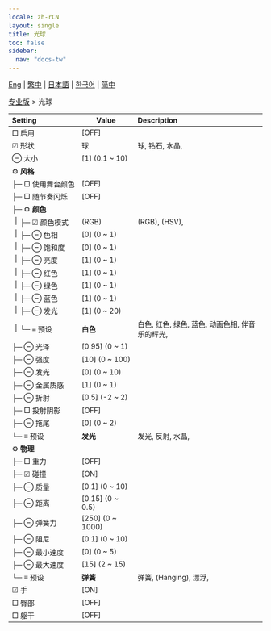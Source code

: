 ```yaml
---
locale: zh-rCN
layout: single
title: 光球
toc: false
sidebar:
  nav: "docs-tw"
---
```

[Eng](/dancexr/menu/2025.4/actor/light_ball) | [繁中](/tw/dancexr/menu/2025.4/actor/light_ball) | [日本語](/jp/dancexr/menu/2025.4/actor/light_ball) | [한국어](/kr/dancexr/menu/2025.4/actor/light_ball) | [简中](/zh/dancexr/menu/2025.4/actor/light_ball)

[专业版](../menu#专业版) > 光球



| Setting | Value | Description |
| :--- | --- | :--- |
|<nobr> □ 启用</nobr>| [OFF] | 
|<nobr>☑ 形状</nobr>| 球 | 球, 钻石, 水晶, 
|<nobr> ⊖ 大小</nobr>| [1] (0.1 ~ 10) | 
|<nobr> ⚙️ **风格**</nobr>| | 
|<nobr>├─ □ 使用舞台颜色</nobr>| [OFF] | 
|<nobr>├─ □ 随节奏闪烁</nobr>| [OFF] | 
|<nobr>├─ ⚙️ **颜色**</nobr>| | 
|<nobr><img src="/images/icon/ic_line_v.png"/>├─ ☑ 颜色模式</nobr>| (RGB) | (RGB), (HSV), 
|<nobr><img src="/images/icon/ic_line_v.png"/>├─ ⊖ 色相</nobr>| [0] (0 ~ 1) | 
|<nobr><img src="/images/icon/ic_line_v.png"/>├─ ⊖ 饱和度</nobr>| [0] (0 ~ 1) | 
|<nobr><img src="/images/icon/ic_line_v.png"/>├─ ⊖ 亮度</nobr>| [1] (0 ~ 1) | 
|<nobr><img src="/images/icon/ic_line_v.png"/>├─ ⊖ 红色</nobr>| [1] (0 ~ 1) | 
|<nobr><img src="/images/icon/ic_line_v.png"/>├─ ⊖ 绿色</nobr>| [1] (0 ~ 1) | 
|<nobr><img src="/images/icon/ic_line_v.png"/>├─ ⊖ 蓝色</nobr>| [1] (0 ~ 1) | 
|<nobr><img src="/images/icon/ic_line_v.png"/>├─ ⊖ 发光</nobr>| [1] (0 ~ 20) | 
|<nobr><img src="/images/icon/ic_line_v.png"/>└─ ≡ 预设</nobr>| **白色** | 白色, 红色, 绿色, 蓝色, 动画色相, 伴音乐的辉光,  |
|<nobr>├─ ⊖ 光泽</nobr>| [0.95] (0 ~ 1) | 
|<nobr>├─ ⊖ 强度</nobr>| [10] (0 ~ 100) | 
|<nobr>├─ ⊖ 发光</nobr>| [0] (0 ~ 10) | 
|<nobr>├─ ⊖ 金属质感</nobr>| [1] (0 ~ 1) | 
|<nobr>├─ ⊖ 折射</nobr>| [0.5] (-2 ~ 2) | 
|<nobr>├─ □ 投射阴影</nobr>| [OFF] | 
|<nobr>├─ ⊖ 拖尾</nobr>| [0] (0 ~ 2) | 
|<nobr>└─ ≡ 预设</nobr>| **发光** | 发光, 反射, 水晶,  |
|<nobr> ⚙️ **物理**</nobr>| | 
|<nobr>├─ □ 重力</nobr>| [OFF] | 
|<nobr>├─ ☑ 碰撞</nobr>| [ON] | 
|<nobr>├─ ⊖ 质量</nobr>| [0.1] (0 ~ 10) | 
|<nobr>├─ ⊖ 距离</nobr>| [0.15] (0 ~ 0.5) | 
|<nobr>├─ ⊖ 弹簧力</nobr>| [250] (0 ~ 1000) | 
|<nobr>├─ ⊖ 阻尼</nobr>| [0.1] (0 ~ 10) | 
|<nobr>├─ ⊖ 最小速度</nobr>| [0] (0 ~ 5) | 
|<nobr>├─ ⊖ 最大速度</nobr>| [15] (2 ~ 15) | 
|<nobr>└─ ≡ 预设</nobr>| **弹簧** | 弹簧, (Hanging), 漂浮,  |
|<nobr> ☑ 手</nobr>| [ON] | 
|<nobr> □ 臀部</nobr>| [OFF] | 
|<nobr> □ 躯干</nobr>| [OFF] | 
